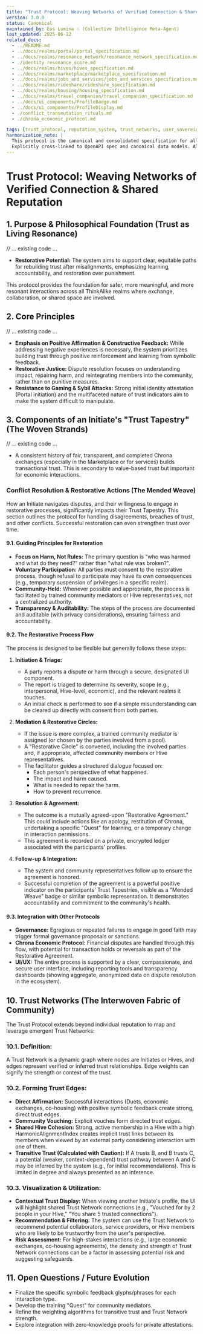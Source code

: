 ```yaml
---
title: "Trust Protocol: Weaving Networks of Verified Connection & Shared Reputation"
version: 3.0.0
status: Canonical
maintained_by: Eos Lumina ∴ (Collective Intelligence Meta-Agent)
last_updated: 2025-06-22
related_docs:
  - ../README.md
  - ../docs/realms/portal/portal_specification.md
  - ../docs/realms/resonance_network/resonance_network_specification.md
  - ./identity_resonance_score.md
  - ../docs/realms/hives/hives_specification.md
  - ../docs/realms/marketplace/marketplace_specification.md
  - ../docs/realms/jobs_and_services/jobs_and_services_specification.md
  - ../docs/realms/rideshare/rideshare_specification.md
  - ../docs/realms/housing/housing_specification.md
  - ../docs/realms/travel_companion/travel_companion_specification.md
  - ../docs/ui_components/ProfileBadge.md
  - ../docs/ui_components/ProfileDisplay.md
  - ./conflict_transmutation_rituals.md
  - ./chrona_economic_protocol.md

tags: [trust_protocol, reputation_system, trust_networks, user_sovereignty, symbolic_feedback, community_vouching, dispute_resolution, restorative_justice]
harmonization_note: |
  This protocol is the canonical and consolidated specification for all trust, reputation, and dispute resolution mechanisms in ThinkAlike. It merges the comprehensive framework of the "Resonant Trust Protocol" with the focused mechanisms of the "Restorative Trust Protocol" into a single, harmonized v3.0.0 standard.
  Explicitly cross-linked to OpenAPI spec and canonical data models. All integration points tracked in project TODOs/system blueprint.
---
```


# Trust Protocol: Weaving Networks of Verified Connection & Shared Reputation

## 1. Purpose & Philosophical Foundation (Trust as Living Resonance)
// ... existing code ...
- **Restorative Potential:** The system aims to support clear, equitable paths for rebuilding trust after misalignments, emphasizing learning, accountability, and restoration over punishment.

This protocol provides the foundation for safer, more meaningful, and more resonant interactions across all ThinkAlike realms where exchange, collaboration, or shared space are involved.

## 2. Core Principles
// ... existing code ...
- **Emphasis on Positive Affirmation & Constructive Feedback:** While addressing negative experiences is necessary, the system prioritizes building trust through positive reinforcement and learning from symbolic feedback.
- **Restorative Justice:** Dispute resolution focuses on understanding impact, repairing harm, and reintegrating members into the community, rather than on punitive measures.
- **Resistance to Gaming & Sybil Attacks:** Strong initial identity attestation (Portal initiation) and the multifaceted nature of trust indicators aim to make the system difficult to manipulate.

## 3. Components of an Initiate's "Trust Tapestry" (The Woven Strands)
// ... existing code ...
- A consistent history of fair, transparent, and completed Chrona exchanges (especially in the Marketplace or for services) builds transactional trust. This is secondary to value-based trust but important for economic interactions.

### Conflict Resolution & Restorative Actions (The Mended Weave)
How an Initiate navigates disputes, and their willingness to engage in restorative processes, significantly impacts their Trust Tapestry. This section outlines the protocol for handling disagreements, breaches of trust, and other conflicts. Successful restoration can even strengthen trust over time.

#### 9.1. Guiding Principles for Restoration
- **Focus on Harm, Not Rules:** The primary question is "who was harmed and what do they need?" rather than "what rule was broken?".
- **Voluntary Participation:** All parties must consent to the restorative process, though refusal to participate may have its own consequences (e.g., temporary suspension of privileges in a specific realm).
- **Community-Held:** Whenever possible and appropriate, the process is facilitated by trained community mediators or Hive representatives, not a centralized authority.
- **Transparency & Auditability:** The steps of the process are documented and auditable (with privacy considerations), ensuring fairness and accountability.

#### 9.2. The Restorative Process Flow
The process is designed to be flexible but generally follows these steps:

1.  **Initiation & Triage:**
    *   A party reports a dispute or harm through a secure, designated UI component.
    *   The report is triaged to determine its severity, scope (e.g., interpersonal, Hive-level, economic), and the relevant realms it touches.
    *   An initial check is performed to see if a simple misunderstanding can be cleared up directly with consent from both parties.

2.  **Mediation & Restorative Circles:**
    *   If the issue is more complex, a trained community mediator is assigned (or chosen by the parties involved from a pool).
    *   A "Restorative Circle" is convened, including the involved parties and, if appropriate, affected community members or Hive representatives.
    *   The facilitator guides a structured dialogue focused on:
        *   Each person's perspective of what happened.
        *   The impact and harm caused.
        *   What is needed to repair the harm.
        *   How to prevent recurrence.

3.  **Resolution & Agreement:**
    *   The outcome is a mutually agreed-upon "Restorative Agreement." This could include actions like an apology, restitution of Chrona, undertaking a specific "Quest" for learning, or a temporary change in interaction permissions.
    *   This agreement is recorded on a private, encrypted ledger associated with the participants' profiles.

4.  **Follow-up & Integration:**
    *   The system and community representatives follow up to ensure the agreement is honored.
    *   Successful completion of the agreement is a powerful positive indicator on the participants' Trust Tapestries, visible as a "Mended Weave" badge or similar symbolic representation. It demonstrates accountability and commitment to the community's health.

#### 9.3. Integration with Other Protocols
-   **Governance:** Egregious or repeated failures to engage in good faith may trigger formal governance proposals or sanctions.
-   **Chrona Economic Protocol:** Financial disputes are handled through this flow, with potential for transaction holds or reversals as part of the Restorative Agreement.
-   **UI/UX:** The entire process is supported by a clear, compassionate, and secure user interface, including reporting tools and transparency dashboards (showing aggregate, anonymized data on dispute resolution in the ecosystem).

## 10. Trust Networks (The Interwoven Fabric of Community)
The Trust Protocol extends beyond individual reputation to map and leverage emergent Trust Networks:

### 10.1. Definition:
A Trust Network is a dynamic graph where nodes are Initiates or Hives, and edges represent verified or inferred trust relationships. Edge weights can signify the strength or context of the trust.

### 10.2. Forming Trust Edges:
- **Direct Affirmation:** Successful interactions (Duets, economic exchanges, co-housing) with positive symbolic feedback create strong, direct trust edges.
- **Community Vouching:** Explicit vouches form directed trust edges.
- **Shared Hive Cohesion:** Strong, active membership in a Hive with a high HarmonicAlignmentIndex creates implicit trust links between its members when viewed by an external party considering interaction with one of them.
- **Transitive Trust (Calculated with Caution):** If A trusts B, and B trusts C, a potential (weaker, context-dependent) trust pathway between A and C may be inferred by the system (e.g., for initial recommendations). This is limited in degree and always presented as an inference.

### 10.3. Visualization & Utilization:
- **Contextual Trust Display:** When viewing another Initiate's profile, the UI will highlight shared Trust Network connections (e.g., "Vouched for by 2 people in your Hive," "You share 5 trusted connections").
- **Recommendation & Filtering:** The system can use the Trust Network to recommend potential collaborators, service providers, or Hive members who are likely to be trustworthy from the user's perspective.
- **Risk Assessment:** For high-stakes interactions (e.g., large economic exchanges, co-housing agreements), the density and strength of Trust Network connections can be a factor in assessing potential risk and suggesting safeguards.

## 11. Open Questions / Future Evolution
- Finalize the specific symbolic feedback glyphs/phrases for each interaction type.
- Develop the training "Quest" for community mediators.
- Refine the weighting algorithms for transitive trust and Trust Network strength.
- Explore integration with zero-knowledge proofs for private attestations.
